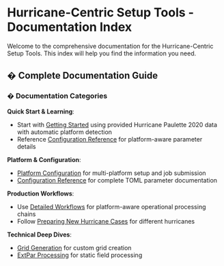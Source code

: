 # Hurricane-Centric Setup Tools - Documentation Index

Welcome to the comprehensive documentation for the Hurricane-Centric Setup Tools. This index will help you find the information you need.

## � Complete Documentation Guide

### **� Documentation Categories**

**Quick Start & Learning**:
- Start with [Getting Started](getting_started.md) using provided Hurricane Paulette 2020 data with automatic platform detection
- Reference [Configuration Reference](configuration_reference.md) for platform-aware parameter details

**Platform & Configuration**:
- [Platform Configuration](platform_configuration.md) for multi-platform setup and job submission
- [Configuration Reference](configuration_reference.md) for complete TOML parameter documentation

**Production Workflows**:
- Use [Detailed Workflows](detailed_workflows.md) for platform-aware operational processing chains
- Follow [Preparing New Hurricane Cases](preparing_new_hurricane_cases.md) for different hurricanes

**Technical Deep Dives**:
- [Grid Generation](generate_grid_for_hurricane_segments.md) for custom grid creation
- [ExtPar Processing](run_extpar_levante.md) for static field processing
